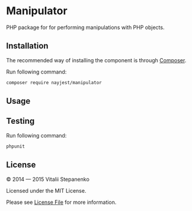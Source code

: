 Manipulator
=======

PHP package for for performing manipulations with PHP objects.


## Installation

The recommended way of installing the component is through [Composer](https://getcomposer.org).

Run following command:

```bash
composer require nayjest/manipulator
```

## Usage

## Testing

Run following command:

```bash
phpunit
```

## License

© 2014 — 2015 Vitalii Stepanenko

Licensed under the MIT License.

Please see [License File](LICENSE) for more information.
